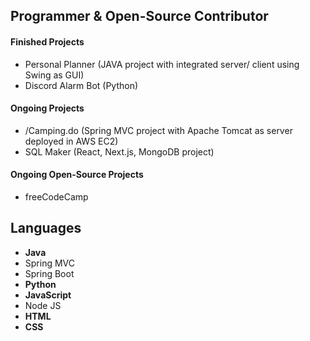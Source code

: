 ## Programmer & Open-Source Contributor
#### Finished Projects 
- Personal Planner (JAVA project with integrated server/ client using Swing as GUI)
- Discord Alarm Bot (Python)
#### Ongoing Projects
- /Camping.do (Spring MVC project with Apache Tomcat as server deployed in AWS EC2)
- SQL Maker (React, Next.js, MongoDB project)
#### Ongoing Open-Source Projects
- freeCodeCamp
## Languages
- **Java**
- Spring MVC
- Spring Boot
- **Python**
- **JavaScript**
- Node JS
- **HTML**
- **CSS**

<!--
**shlee8405/shlee8405** is a ✨ _special_ ✨ repository because its `README.md` (this file) appears on your GitHub profile.

Here are some ideas to get you started:

- 🔭 I’m currently working on ...
- 🌱 I’m currently learning ...
- 👯 I’m looking to collaborate on ...
- 🤔 I’m looking for help with ...
- 💬 Ask me about ...
- 📫 How to reach me: ...
- 😄 Pronouns: ...
- ⚡ Fun fact: ...
-->
